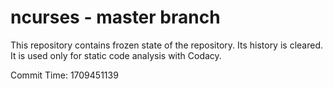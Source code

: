 # ncurses - master branch

This repository contains frozen state of the repository.
Its history is cleared. It is used only for static code
analysis with Codacy.

Commit Time: 1709451139